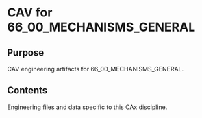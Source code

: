 # CAV for 66_00_MECHANISMS_GENERAL

## Purpose
CAV engineering artifacts for 66_00_MECHANISMS_GENERAL.

## Contents
Engineering files and data specific to this CAx discipline.
